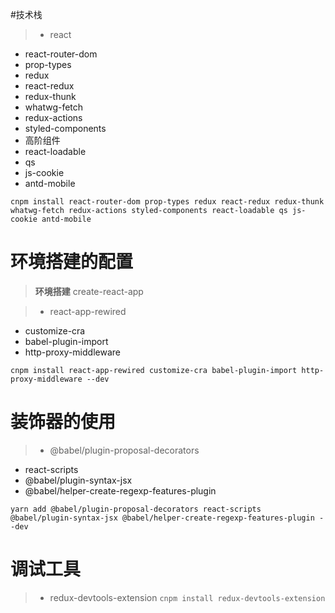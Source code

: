 #技术栈
>- react
 - react-router-dom
 - prop-types
 - redux
 - react-redux
 - redux-thunk
 - whatwg-fetch
 - redux-actions
 - styled-components
 - 高阶组件
 - react-loadable
 - qs
 - js-cookie
 - antd-mobile

 `cnpm install react-router-dom prop-types redux react-redux redux-thunk whatwg-fetch redux-actions styled-components react-loadable qs js-cookie antd-mobile`

 # 环境搭建的配置
 > **环境搭建** create-react-app


 >- react-app-rewired
  - customize-cra
  - babel-plugin-import
  - http-proxy-middleware

`cnpm install react-app-rewired customize-cra babel-plugin-import http-proxy-middleware --dev` 

# 装饰器的使用
>- @babel/plugin-proposal-decorators
  - react-scripts
  - @babel/plugin-syntax-jsx
  - @babel/helper-create-regexp-features-plugin

  `yarn add @babel/plugin-proposal-decorators react-scripts @babel/plugin-syntax-jsx @babel/helper-create-regexp-features-plugin --dev`
# 调试工具

>- redux-devtools-extension
`cnpm install redux-devtools-extension`


